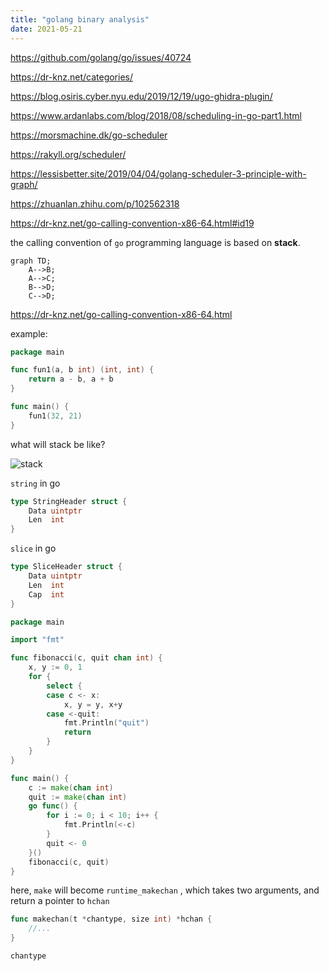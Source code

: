 ```yaml
---
title: "golang binary analysis"
date: 2021-05-21
---
```


https://github.com/golang/go/issues/40724

https://dr-knz.net/categories/

https://blog.osiris.cyber.nyu.edu/2019/12/19/ugo-ghidra-plugin/

https://www.ardanlabs.com/blog/2018/08/scheduling-in-go-part1.html

https://morsmachine.dk/go-scheduler

https://rakyll.org/scheduler/

https://lessisbetter.site/2019/04/04/golang-scheduler-3-principle-with-graph/

https://zhuanlan.zhihu.com/p/102562318

https://dr-knz.net/go-calling-convention-x86-64.html#id19

the calling convention of `go` programming language is based on **stack**.

```mermaid
graph TD;
    A-->B;
    A-->C;
    B-->D;
    C-->D;
```





https://dr-knz.net/go-calling-convention-x86-64.html





example:

```go
package main

func fun1(a, b int) (int, int) {
	return a - b, a + b
}

func main() {
	fun1(32, 21)
}
```

what will stack be like?



![stack](https://i.loli.net/2021/06/10/nkVXdq8ez5fiUw2.png)







`string` in go

```go
type StringHeader struct {
	Data uintptr
	Len  int
}
```

`slice` in go

```go
type SliceHeader struct {
	Data uintptr
	Len  int
	Cap  int
}
```





```go
package main

import "fmt"

func fibonacci(c, quit chan int) {
	x, y := 0, 1
	for {
		select {
		case c <- x:
			x, y = y, x+y
		case <-quit:
			fmt.Println("quit")
			return
		}
	}
}

func main() {
	c := make(chan int)
	quit := make(chan int)
	go func() {
		for i := 0; i < 10; i++ {
			fmt.Println(<-c)
		}
		quit <- 0
	}()
	fibonacci(c, quit)
}
```

here,  `make` will become `runtime_makechan` , which takes two arguments, and return a pointer to `hchan`

```go
func makechan(t *chantype, size int) *hchan {
    //...
}
```

`chantype`

